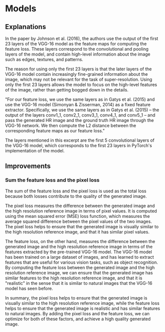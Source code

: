 # Models

## Explanations

In the paper by Johnson et al. (2016), the authors use the output of the first 23 layers of the VGG-16 model as the feature maps for computing the feature loss. These layers correspond to the convolutional and pooling layers of the model, and contain high-level information about the image such as edges, textures, and patterns.

The reason for using only the first 23 layers is that the later layers of the VGG-16 model contain increasingly fine-grained information about the image, which may not be relevant for the task of super-resolution. Using only the first 23 layers allows the model to focus on the high-level features of the image, rather than getting bogged down in the details.

"For our feature loss, we use the same layers as in Gatys et al. (2015) and use the VGG-16 model (Simonyan & Zisserman, 2014) as a fixed feature extractor. Specifically, we use the same layers as in Gatys et al. (2015) – the output of the layers conv1_1, conv2_1, conv3_1, conv4_1, and conv5_1 – and pass the generated HR image and the ground truth HR image through the VGG-16 network. We then compute the L2 distance between the corresponding feature maps as our feature loss."

The layers mentioned in this excerpt are the first 5 convolutional layers of the VGG-16 model, which corresponds to the first 23 layers in PyTorch's implementation of the model.

## Improvements

### Sum the feature loss and the pixel loss

The sum of the feature loss and the pixel loss is used as the total loss because both losses contribute to the quality of the generated image.

The pixel loss measures the difference between the generated image and the high resolution reference image in terms of pixel values. It is computed using the mean squared error (MSE) loss function, which measures the average squared difference between the pixel values of the two images. The pixel loss helps to ensure that the generated image is visually similar to the high resolution reference image, and that it has similar pixel values.

The feature loss, on the other hand, measures the difference between the generated image and the high resolution reference image in terms of the features extracted by the pre-trained VGG-16 model. The VGG-16 model has been trained on a large dataset of images, and has learned to extract features that are useful for various vision tasks, such as object recognition. By computing the feature loss between the generated image and the high resolution reference image, we can ensure that the generated image has similar features to the high resolution reference image, and that it is "realistic" in the sense that it is similar to natural images that the VGG-16 model has seen before.

In summary, the pixel loss helps to ensure that the generated image is visually similar to the high resolution reference image, while the feature loss helps to ensure that the generated image is realistic and has similar features to natural images. By adding the pixel loss and the feature loss, we can optimize for both of these factors, and achieve a high quality generated image.
